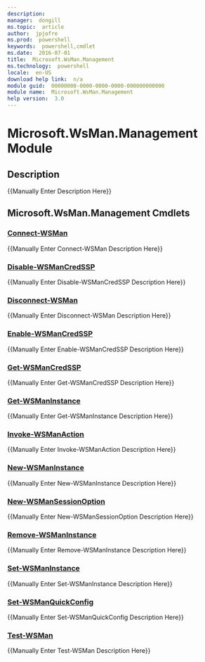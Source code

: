 ```yaml
---
description:  
manager:  dongill
ms.topic:  article
author:  jpjofre
ms.prod:  powershell
keywords:  powershell,cmdlet
ms.date:  2016-07-01
title:  Microsoft.WsMan.Management
ms.technology:  powershell
locale:  en-US
download help link:  n/a
module guid:  00000000-0000-0000-0000-000000000000
module name:  Microsoft.WsMan.Management
help version:  3.0
---
```



# Microsoft.WsMan.Management Module
## Description
{{Manually Enter Description Here}}

## Microsoft.WsMan.Management Cmdlets
### [Connect-WSMan](Connect-WSMan.md)
{{Manually Enter Connect-WSMan Description Here}}

### [Disable-WSManCredSSP](Disable-WSManCredSSP.md)
{{Manually Enter Disable-WSManCredSSP Description Here}}

### [Disconnect-WSMan](Disconnect-WSMan.md)
{{Manually Enter Disconnect-WSMan Description Here}}

### [Enable-WSManCredSSP](Enable-WSManCredSSP.md)
{{Manually Enter Enable-WSManCredSSP Description Here}}

### [Get-WSManCredSSP](Get-WSManCredSSP.md)
{{Manually Enter Get-WSManCredSSP Description Here}}

### [Get-WSManInstance](Get-WSManInstance.md)
{{Manually Enter Get-WSManInstance Description Here}}

### [Invoke-WSManAction](Invoke-WSManAction.md)
{{Manually Enter Invoke-WSManAction Description Here}}

### [New-WSManInstance](New-WSManInstance.md)
{{Manually Enter New-WSManInstance Description Here}}

### [New-WSManSessionOption](New-WSManSessionOption.md)
{{Manually Enter New-WSManSessionOption Description Here}}

### [Remove-WSManInstance](Remove-WSManInstance.md)
{{Manually Enter Remove-WSManInstance Description Here}}

### [Set-WSManInstance](Set-WSManInstance.md)
{{Manually Enter Set-WSManInstance Description Here}}

### [Set-WSManQuickConfig](Set-WSManQuickConfig.md)
{{Manually Enter Set-WSManQuickConfig Description Here}}

### [Test-WSMan](Test-WSMan.md)
{{Manually Enter Test-WSMan Description Here}}

